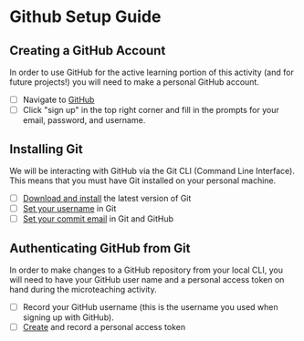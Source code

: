# Github Setup Guide
## Creating a GitHub Account
In order to use GitHub for the active learning portion of this activity (and for future projects!) you will need to make a personal GitHub account.
- [ ] Navigate to [GitHub](https://github.com)
- [ ] Click "sign up" in the top right corner and fill in the prompts for your email, password, and username.

## Installing Git
We will be interacting with GitHub via the Git CLI (Command Line Interface). This means that you must have Git installed on your personal machine.

- [ ] [Download and install](https://git-scm.com/downloads) the latest version of Git
- [ ] [Set your username](https://docs.github.com/en/get-started/getting-started-with-git/setting-your-username-in-git) in Git
- [ ] [Set your commit email](https://docs.github.com/en/account-and-profile/setting-up-and-managing-your-github-user-account/managing-email-preferences/setting-your-commit-email-address) in Git and GitHub

## Authenticating GitHub from Git
In order to make changes to a GitHub repository from your local CLI, you will need to have your GitHub user name and a personal access token on hand during the microteaching activity.
- [ ] Record your GitHub username (this is the username you used when signing up with GitHub).
- [ ] [Create](https://docs.github.com/en/authentication/keeping-your-account-and-data-secure/creating-a-personal-access-token) and record a personal access token
